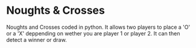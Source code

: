 # Noughts & Crosses

Noughts and Crosses coded in python. It allows two players to place a 'O' or a 'X' deppending on wether you are player 1 or player 2. It can then detect a winner or draw.
